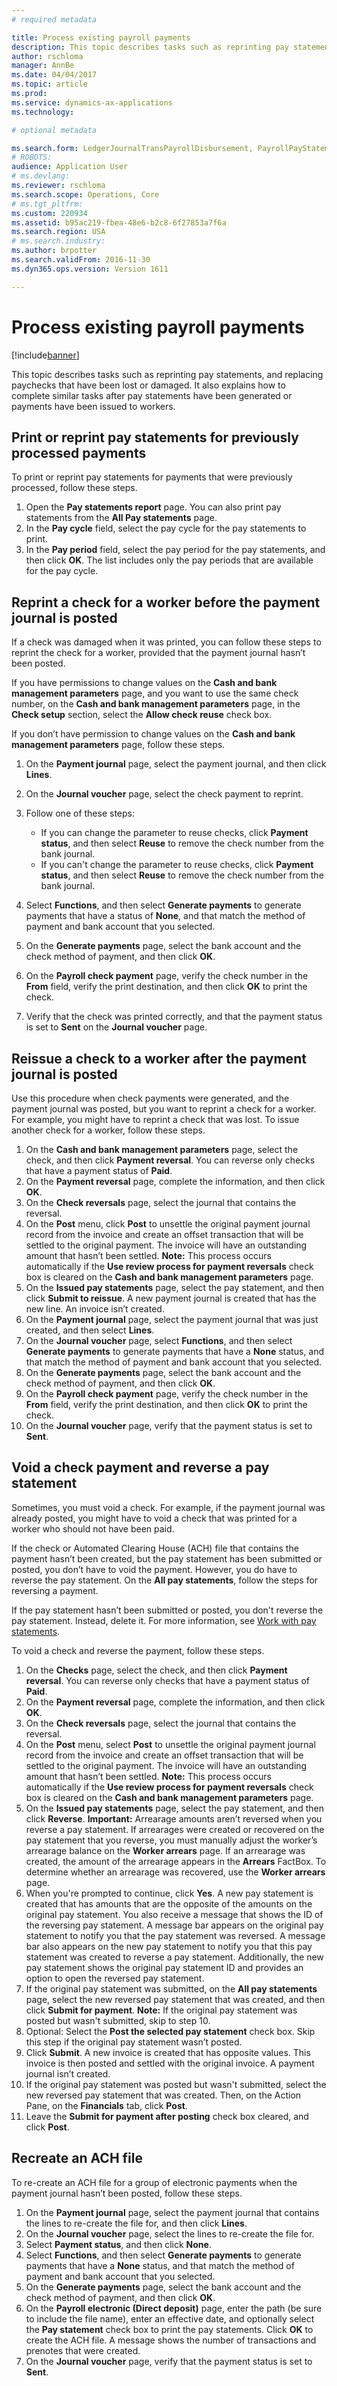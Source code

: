 ```yaml
---
# required metadata

title: Process existing payroll payments
description: This topic describes tasks such as reprinting pay statements, and replacing paychecks that have been lost or damaged. It also explains how to complete similar tasks after pay statements have been generated or payments have been issued to workers.
author: rschloma
manager: AnnBe
ms.date: 04/04/2017
ms.topic: article
ms.prod: 
ms.service: dynamics-ax-applications
ms.technology: 

# optional metadata

ms.search.form: LedgerJournalTransPayrollDisbursement, PayrollPayStatement
# ROBOTS: 
audience: Application User
# ms.devlang: 
ms.reviewer: rschloma
ms.search.scope: Operations, Core
# ms.tgt_pltfrm: 
ms.custom: 220934
ms.assetid: b95ac219-fbea-48e6-b2c8-6f27853a7f6a
ms.search.region: USA
# ms.search.industry: 
ms.author: brpotter
ms.search.validFrom: 2016-11-30
ms.dyn365.ops.version: Version 1611

---
```


# Process existing payroll payments

[!include[banner](../includes/banner.md)]


This topic describes tasks such as reprinting pay statements, and replacing paychecks that have been lost or damaged. It also explains how to complete similar tasks after pay statements have been generated or payments have been issued to workers.

Print or reprint pay statements for previously processed payments
-----------------------------------------------------------------

To print or reprint pay statements for payments that were previously processed, follow these steps.

1.  Open the **Pay statements report** page. You can also print pay statements from the **All Pay statements** page.
2.  In the **Pay cycle** field, select the pay cycle for the pay statements to print.
3.  In the **Pay period** field, select the pay period for the pay statements, and then click **OK**. The list includes only the pay periods that are available for the pay cycle.

## Reprint a check for a worker before the payment journal is posted
If a check was damaged when it was printed, you can follow these steps to reprint the check for a worker, provided that the payment journal hasn’t been posted. 

If you have permissions to change values on the **Cash and bank management parameters** page, and you want to use the same check number, on the **Cash and bank management parameters** page, in the **Check setup** section, select the **Allow check reuse** check box. 

If you don’t have permission to change values on the **Cash and bank management parameters** page, follow these steps.

1.  On the **Payment journal** page, select the payment journal, and then click **Lines**.
2.  On the **Journal voucher** page, select the check payment to reprint.
3.  Follow one of these steps:
    -   If you can change the parameter to reuse checks, click **Payment status**, and then select **Reuse** to remove the check number from the bank journal.
    -   If you can't change the parameter to reuse checks, click **Payment status**, and then select **Reuse** to remove the check number from the bank journal.

4.  Select **Functions**, and then select **Generate payments** to generate payments that have a status of **None**, and that match the method of payment and bank account that you selected.
5.  On the **Generate payments** page, select the bank account and the check method of payment, and then click **OK**.
6.  On the **Payroll check payment** page, verify the check number in the **From** field, verify the print destination, and then click **OK** to print the check.
7.  Verify that the check was printed correctly, and that the payment status is set to **Sent** on the **Journal voucher** page.

## Reissue a check to a worker after the payment journal is posted
Use this procedure when check payments were generated, and the payment journal was posted, but you want to reprint a check for a worker. For example, you might have to reprint a check that was lost. To issue another check for a worker, follow these steps.

1.  On the **Cash and bank management parameters** page, select the check, and then click **Payment reversal**. You can reverse only checks that have a payment status of **Paid**.
2.  On the **Payment reversal** page, complete the information, and then click **OK**.
3.  On the **Check reversals** page, select the journal that contains the reversal.
4.  On the **Post** menu, click **Post** to unsettle the original payment journal record from the invoice and create an offset transaction that will be settled to the original payment. The invoice will have an outstanding amount that hasn’t been settled. **Note:** This process occurs automatically if the **Use review process for payment reversals** check box is cleared on the **Cash and bank management parameters** page.
5.  On the **Issued pay statements** page, select the pay statement, and then click **Submit to reissue**. A new payment journal is created that has the new line. An invoice isn’t created.
6.  On the **Payment journal** page, select the payment journal that was just created, and then select **Lines**.
7.  On the **Journal voucher** page, select **Functions**, and then select **Generate payments** to generate payments that have a **None** status, and that match the method of payment and bank account that you selected.
8.  On the **Generate payments** page, select the bank account and the check method of payment, and then click **OK**.
9.  On the **Payroll check payment** page, verify the check number in the **From** field, verify the print destination, and then click **OK** to print the check.
10. On the **Journal voucher** page, verify that the payment status is set to **Sent**.

## Void a check payment and reverse a pay statement
Sometimes, you must void a check. For example, if the payment journal was already posted, you might have to void a check that was printed for a worker who should not have been paid. 

If the check or Automated Clearing House (ACH) file that contains the payment hasn’t been created, but the pay statement has been submitted or posted, you don’t have to void the payment. However, you do have to reverse the pay statement. On the **All pay statements**, follow the steps for reversing a payment. 

If the pay statement hasn’t been submitted or posted, you don't reverse the pay statement. Instead, delete it. For more information, see [Work with pay statements](noam-usa-pay-statements.md). 

To void a check and reverse the payment, follow these steps.

1.  On the **Checks** page, select the check, and then click **Payment reversal**. You can reverse only checks that have a payment status of **Paid**.
2.  On the **Payment reversal** page, complete the information, and then click **OK**.
3.  On the **Check reversals** page, select the journal that contains the reversal.
4.  On the **Post** menu, select **Post** to unsettle the original payment journal record from the invoice and create an offset transaction that will be settled to the original payment. The invoice will have an outstanding amount that hasn’t been settled. **Note:** This process occurs automatically if the **Use review process for payment reversals** check box is cleared on the **Cash and bank management parameters** page.
5.  On the **Issued pay statements** page, select the pay statement, and then click **Reverse**. **Important:** Arrearage amounts aren’t reversed when you reverse a pay statement. If arrearages were created or recovered on the pay statement that you reverse, you must manually adjust the worker’s arrearage balance on the **Worker arrears** page. If an arrearage was created, the amount of the arrearage appears in the **Arrears** FactBox. To determine whether an arrearage was recovered, use the **Worker arrears** page.
6.  When you're prompted to continue, click **Yes**. A new pay statement is created that has amounts that are the opposite of the amounts on the original pay statement. You also receive a message that shows the ID of the reversing pay statement. A message bar appears on the original pay statement to notify you that the pay statement was reversed. A message bar also appears on the new pay statement to notify you that this pay statement was created to reverse a pay statement. Additionally, the new pay statement shows the original pay statement ID and provides an option to open the reversed pay statement.
7.  If the original pay statement was submitted, on the **All pay statements** page, select the new reversed pay statement that was created, and then click **Submit for payment**. **Note:** If the original pay statement was posted but wasn't submitted, skip to step 10.
8.  Optional: Select the **Post the selected pay statement** check box. Skip this step if the original pay statement wasn’t posted.
9.  Click **Submit**. A new invoice is created that has opposite values. This invoice is then posted and settled with the original invoice. A payment journal isn’t created.
10. If the original pay statement was posted but wasn't submitted, select the new reversed pay statement that was created. Then, on the Action Pane, on the **Financials** tab, click **Post**.
11. Leave the **Submit for payment after posting** check box cleared, and click **Post**.

## Recreate an ACH file
To re-create an ACH file for a group of electronic payments when the payment journal hasn’t been posted, follow these steps.

1.  On the **Payment journal** page, select the payment journal that contains the lines to re-create the file for, and then click **Lines**.
2.  On the **Journal voucher** page, select the lines to re-create the file for.
3.  Select **Payment status**, and then click **None**.
4.  Select **Functions**, and then select **Generate payments** to generate payments that have a **None** status, and that match the method of payment and bank account that you selected.
5.  On the **Generate payments** page, select the bank account and the check method of payment, and then click **OK**.
6.  On the **Payroll electronic (Direct deposit)** page, enter the path (be sure to include the file name), enter an effective date, and optionally select the **Pay statement** check box to print the pay statements. Click **OK** to create the ACH file. A message shows the number of transactions and prenotes that were created.
7.  On the **Journal voucher** page, verify that the payment status is set to **Sent**.




